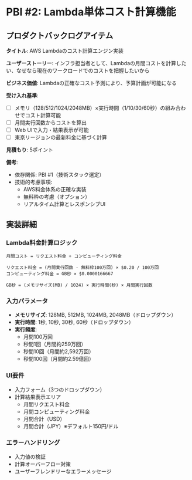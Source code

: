# PBI #2: Lambda単体コスト計算機能

## プロダクトバックログアイテム

**タイトル**: AWS Lambdaのコスト計算エンジン実装

**ユーザーストーリー**: 
インフラ担当者として、Lambdaの月間コストを計算したい、なぜなら現在のワークロードでのコストを把握したいから

**ビジネス価値**: 
Lambdaの正確なコスト予測により、予算計画が可能になる

**受け入れ基準**:
- [ ] メモリ（128/512/1024/2048MB）×実行時間（1/10/30/60秒）の組み合わせでコスト計算可能
- [ ] 月間実行回数からコストを算出
- [ ] Web UIで入力・結果表示が可能
- [ ] 東京リージョンの最新料金に基づく計算

**見積もり**: 5ポイント

**備考**: 
- 依存関係: PBI #1（技術スタック選定）
- 技術的考慮事項:
  - AWS料金体系の正確な実装
  - 無料枠の考慮（オプション）
  - リアルタイム計算とレスポンシブUI

## 実装詳細

### Lambda料金計算ロジック
```
月間コスト = リクエスト料金 + コンピューティング料金

リクエスト料金 = (月間実行回数 - 無料枠100万回) × $0.20 / 100万回
コンピューティング料金 = GB秒 × $0.0000166667

GB秒 = (メモリサイズ(MB) / 1024) × 実行時間(秒) × 月間実行回数
```

### 入力パラメータ
- **メモリサイズ**: 128MB, 512MB, 1024MB, 2048MB（ドロップダウン）
- **実行時間**: 1秒, 10秒, 30秒, 60秒（ドロップダウン）
- **実行頻度**: 
  - 月間100万回
  - 秒間1回（月間約259万回）
  - 秒間10回（月間約2,592万回）
  - 秒間100回（月間約2.59億回）

### UI要件
- 入力フォーム（3つのドロップダウン）
- 計算結果表示エリア
  - 月間リクエスト料金
  - 月間コンピューティング料金
  - 月間合計（USD）
  - 月間合計（JPY）※デフォルト150円/ドル

### エラーハンドリング
- 入力値の検証
- 計算オーバーフロー対策
- ユーザーフレンドリーなエラーメッセージ